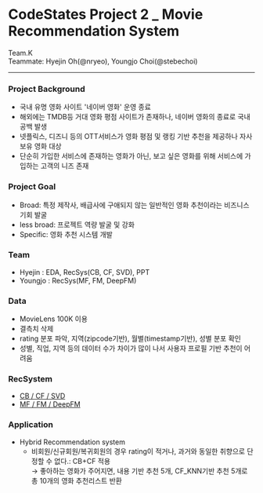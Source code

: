 # CodeStates Project 2 _ Movie Recommendation System
Team.K </br>
Teammate: Hyejin Oh(@nryeo), Youngjo Choi(@stebechoi)

---
### Project Background
- 국내 유명 영화 사이트 '네이버 영화' 운영 종료
- 해외에는 TMDB등 거대 영화 평점 사이트가 존재하나, 네이버 영화의 종료로 국내 공백 발생
- 넷플릭스, 디즈니 등의 OTT서비스가 영화 평점 및 랭킹 기반 추천을 제공하나 자사 보유 영화 대상
- 단순히 가입한 서비스에 존재하는 영화가 아닌, 보고 싶은 영화를 위해 서비스에 가입하는 고객의 니즈 존재

### Project Goal
- Broad: 특정 제작사, 배급사에 구애되지 않는 일반적인 영화 추천이라는 비즈니스 기회 발굴
- less broad: 프로젝트 역량 발굴 및 강화
- Specific: 영화 추천 시스템 개발

### Team
- Hyejin : EDA, RecSys(CB, CF, SVD), PPT
- Youngjo : RecSys(MF, FM, DeepFM)

### Data
- MovieLens 100K 이용
- 결측치 삭제
- rating 분포 파악, 지역(zipcode기반), 월별(timestamp기반), 성별 분포 확인
- 성별, 직업, 지역 등의 데이터 수가 차이가 많이 나서 사용자 프로필 기반 추천이 어려움

### RecSystem
- [CB / CF / SVD](https://github.com/stebechoi/CP2/tree/Hwkdir)
- [MF / FM / DeepFM](https://github.com/stebechoi/CP2/tree/YJ)

### Application
- Hybrid Recommendation system
  - 비회원/신규회원/복귀회원의 경우 rating이 적거나, 과거와 동일한 취향으로 단정할 수 없다.: CB+CF 적용 </br>
    → 좋아하는 영화가 주어지면, 내용 기반 추천 5개, CF_KNN기반 추천 5개로 총 10개의 영화 추천리스트 반환
    
